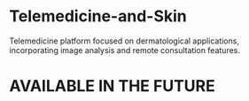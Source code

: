 # Telemedicine-and-Skin
Telemedicine platform focused on dermatological applications, incorporating image analysis and remote consultation features.
# AVAILABLE IN THE FUTURE
